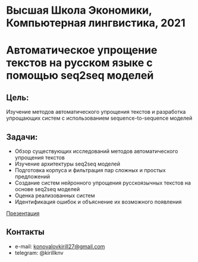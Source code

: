 # Высшая Школа Экономики, Компьютерная лингвистика, 2021

# Автоматическое упрощение текстов на русском языке с помощью seq2seq моделей

## Цель: 
Изучение методов автоматического упрощения текстов и разработка упрощающих систем с использованием sequence-to-sequence моделей

## Задачи:
* Обзор существующих исследований методов автоматического упрощения текстов
* Изучение архитектуры seq2seq моделей
* Подготовка корпуса и фильтрация пар сложных и простых предложений
* Создание систем нейронного упрощения русскоязычных текстов на основе seq2seq моделей
* Оценка реализованных систем 
* Идентификация ошибок и объяснение их возможного появления

[Презентация](https://docs.google.com/presentation/d/1kFR7gpSsdwxNUN7tBB6qnu8ueYrI_2J5xEymPqxBrMI/edit?usp=sharing)

## Контакты
* e-mail: konovalovkirill27@gmail.com 
* telegram: @kirillknv
